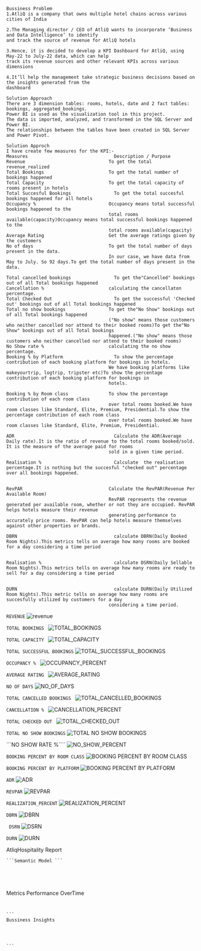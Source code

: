 ```
Bussiness Problem 
1.AtliQ is a company that owns multiple hotel chains across various cities of India

2.The Managing director / CEO of AtliQ wants to incorporate ‘Business and Data Intelligence’ to identify
and track the source of revenue for AtliQ hotels

3.Hence, it is decided to develop a KPI Dashboard for AtliQ, using May-22 to July-22 data, which can help
track its revenue sources and other relevant KPIs across various dimensions

4.It’ll help the management take strategic business decisions based on the insights generated from the
dashboard
```

```
Solution Approach
There are 3 dimension tables: rooms, hotels, date and 2 fact tables: bookings, aggregated_bookings.
Power BI is used as the visualization tool in this project.
The data is imported, analyzed, and transformed in the SQL Server and Power BI.
The relationships between the tables have been created in SQL Server and Power Pivot.
```

```
Solution Approch
I have create few measures for the KPI:-
Measures	                            Description / Purpose
Revenue	                              To get the total revenue_realized
Total Bookings	                      To get the total number of bookings happened
Total Capacity	                      To get the total capacity of rooms present in hotels
Total Succesful Bookings	            To get the total succesful bookings happened for all hotels
Occupancy %	                          Occupancy means total successful bookings happened to the 
                                      total rooms available(capacity)Occupancy means total successful bookings happened to the 
                                      total rooms available(capacity)
Average Rating	                      Get the average ratings given by the customers
No of days	                          To get the total number of days present in the data.
                                      In our case, we have data from May to July. So 92 days.To get the total number of days present in the data.

Total cancelled bookings	            To get the"Cancelled" bookings out of all Total bookings happened
Cancellation %	                      calculating the cancellaton percentage.
Total Checked Out	                    To get the successful 'Checked out' bookings out of all Total bookings happened
Total no show bookings	              To get the"No Show" bookings out of all Total bookings happened 
                                      ("No show" means those customers who neither cancelled nor attend to their booked rooms)To get the"No Show" bookings out of all Total bookings 
                                      happened.("No show" means those customers who neither cancelled nor attend to their booked rooms)
No Show rate %	                      calculating the no show percentage.
Booking % by Platform	                To show the percentage contribution of each booking platform for bookings in hotels.
                                      We have booking platforms like makeyourtrip, logtrip, tripster etc)To show the percentage contribution of each booking platform for bookings in 
                                      hotels.

Booking % by Room class	              To show the percentage contribution of each room class
                                      over total rooms booked.We have room classes like Standard, Elite, Premium, Presidential.To show the percentage contribution of each room class
                                      over total rooms booked.We have room classes like Standard, Elite, Premium, Presidential.

ADR 	                                Calculate the ADR(Average Daily rate).It is the ratio of revenue to the total rooms booked/sold. It is the measure of the average paid for rooms 
                                      sold in a given time period.

Realisation %	                        Calculate  the realisation percentage.It is nothing but the succesful "checked out" percentage over all bookings happened.


RevPAR	                              Calculate the RevPAR(Revenue Per Available Room)
                                      RevPAR represents the revenue generated per available room, whether or not they are occupied. RevPAR helps hotels measure their revenue 
                                      generating performance to accurately price rooms. RevPAR can help hotels measure themselves against other properties or brands.

DBRN	                                calculate DBRN(Daily Booked Room Nights).This metrics tells on average how many rooms are booked for a day considering a time period


Realisation %	                        calculate DSRN(Daily Sellable Room Nights).This metrics tells on average how many rooms are ready to sell for a day considering a time period


DURN	                                calculate DURN(Daily Utilized Room Nights).This metric tells on average how many rooms are succesfully utilized by customers for a day 
                                      considering a time period.

```
```REVENUE```
![revenue](https://github.com/user-attachments/assets/0a3779b9-38fe-4810-9c00-5ac92657bee4)

```TOTAL BOOKINGS ```
![TOTAL_BOOKINGS](https://github.com/user-attachments/assets/3830c63f-ce2c-4a36-8b3c-63bbee4516fe)


```TOTAL CAPACITY ```
![TOTAL_CAPACITY](https://github.com/user-attachments/assets/ebe5d8a5-2b4a-43f3-9a66-666dfb7868d6)


```TOTAL SUCCESSFUL BOOKINGS```
![TOTAL_SUCCESSFUL_BOOKINGS](https://github.com/user-attachments/assets/2d39d7f3-2e6f-4f69-93ea-0c0e8ac4bd3b)

```OCCUPANCY % ```
![OCCUPANCY_PERCENT](https://github.com/user-attachments/assets/7f42d100-27d3-4186-9fc0-4125ef1ad32c)


```AVERAGE RATING ```
![AVERAGE_RATING](https://github.com/user-attachments/assets/9dc98933-ea29-478f-b355-f54d857e1f30)


```NO OF DAYS```
![NO_OF_DAYS](https://github.com/user-attachments/assets/d050ce4c-5046-4c02-ab12-f1f9006a48b1)


```TOTAL CANCELLED BOOKINGS ```
![TOTAL_CANCELLED_BOOKINGS](https://github.com/user-attachments/assets/81a1c5dc-0ad0-4948-a637-775db124a69e)

```CANCELLATION % ```
![CANCELLATION_PERCENT](https://github.com/user-attachments/assets/3424f788-33ac-40c1-a4e5-5f3ba21aece3)


```TOTAL CHECKED OUT ```
![TOTAL_CHECKED_OUT](https://github.com/user-attachments/assets/b0cd0d71-0bf0-4f20-861d-47f291d455d2)

```TOTAL NO SHOW BOOKINGS```
![TOTAL NO SHOW BOOKINGS](https://github.com/user-attachments/assets/6e0b923f-cde1-4acd-b2dd-0b035a95ef15)


```NO SHOW RATE %````
![NO_SHOW_PERCENT](https://github.com/user-attachments/assets/dacb42b0-279e-445b-a04d-13e548888b4e)


``` BOOKING PERCENT BY ROOM CLASS ```
![BOOKING PERCENT BY ROOM CLASS](https://github.com/user-attachments/assets/02d608d6-8052-4388-b9b0-dd0ef32fefc9)

``` BOOKING PERCENT BY PLATFORM ```
![BOOKING PERCENT BY PLATFORM](https://github.com/user-attachments/assets/758ee279-5795-4f99-aa9c-3d02741eccb2)


``` ADR ```
![ADR](https://github.com/user-attachments/assets/8bfb2ae1-2d86-4fcc-b00f-8056ac5cf1ba)


``` REVPAR ```
![REVPAR](https://github.com/user-attachments/assets/76e61f13-af69-4b06-8d1d-2f967f3f56c0)

``` REALIZATION_PERCENT ```
![REALIZATION_PERCENT](https://github.com/user-attachments/assets/aa2ac00e-bd20-43da-98ae-2cd1fb0bd44b)


``` DBRN ```
![DBRN](https://github.com/user-attachments/assets/4c8e3e18-bccf-4df7-adbd-aa78b22b5fae)

``` DSRN```
![DSRN](https://github.com/user-attachments/assets/3ae9fa77-e40e-4e43-9b1f-361b60c5130e)

``` DURN ```
![DURN](https://github.com/user-attachments/assets/45135358-be49-4c38-960a-5d8130991997)







AtliqHospitality Report
````
```Semantic Model ```



````
````

````
````

````
Metrics Performance OverTime
````


```
Bussiness Insights




```

